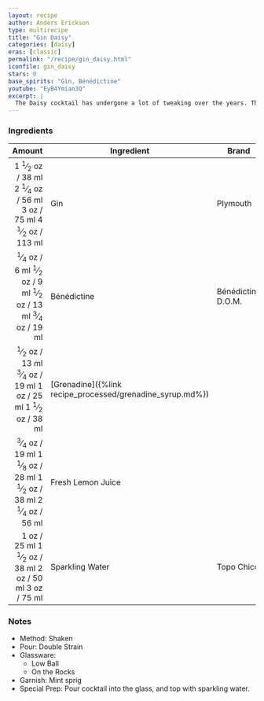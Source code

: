 ```yaml
---
layout: recipe
author: Anders Erickson
type: multirecipe
title: "Gin Daisy"
categories: [daisy]
eras: [classic]
permalink: "/recipe/gin_daisy.html"
iconfile: gin_daisy
stars: 0
base_spirits: "Gin, Bénédictine"
youtube: "EyB4Ymian3Q"
excerpt: |
  The Daisy cocktail has undergone a lot of tweaking over the years. The essential DNA of the Daisy involves adding a little soda water to a Sour (spirit, citrus, sweetener). Beyond that, though, you can take some liberties. Jerry Thomas called for shaved ice; Savoy, for cracked. Any number of base spirits have been used as a foundation, and depending on which source you read, the finished drink should be poured into a cocktail glass, pewter mug, Julep cup, large goblet or glass highball. Earlier recipes include orange cordial, but by the early 20th century, grenadine had become the traditional sweetening agent. All versions, however, agree that a Daisy should be cold, refreshing and garnished with seasonal fruit. The following recipes are representative of then older and more modern versions.
---
```


### Ingredients

|  Amount | Ingredient                                      | Brand              |
| ------: | ----------------------------------------------- | ------------------ |
|  <span class="onex active">1 <sup>1</sup>&frasl;<sub>2</sub> oz  / 38 ml</span> <span class="onehalfx">2 <sup>1</sup>&frasl;<sub>4</sub> oz  / 56 ml</span> <span class="twox">3 oz  / 75 ml</span> <span class="threex">4 <sup>1</sup>&frasl;<sub>2</sub> oz  / 113 ml</span>| Gin                                             | Plymouth           |
| <span class="onex active"> <sup>1</sup>&frasl;<sub>4</sub> oz  / 6 ml</span> <span class="onehalfx"> <sup>1</sup>&frasl;<sub>2</sub> oz  / 9 ml</span> <span class="twox"> <sup>1</sup>&frasl;<sub>2</sub> oz  / 13 ml</span> <span class="threex"> <sup>3</sup>&frasl;<sub>4</sub> oz  / 19 ml</span>| Bénédictine                                     | Bénédictine D.O.M. |
|  <span class="onex active"> <sup>1</sup>&frasl;<sub>2</sub> oz  / 13 ml</span> <span class="onehalfx"> <sup>3</sup>&frasl;<sub>4</sub> oz  / 19 ml</span> <span class="twox">1 oz  / 25 ml</span> <span class="threex">1 <sup>1</sup>&frasl;<sub>2</sub> oz  / 38 ml</span>| [Grenadine]({%link recipe_processed/grenadine_syrup.md%}) |
| <span class="onex active"> <sup>3</sup>&frasl;<sub>4</sub> oz  / 19 ml</span> <span class="onehalfx">1 <sup>1</sup>&frasl;<sub>8</sub> oz  / 28 ml</span> <span class="twox">1 <sup>1</sup>&frasl;<sub>2</sub> oz  / 38 ml</span> <span class="threex">2 <sup>1</sup>&frasl;<sub>4</sub> oz  / 56 ml</span>| Fresh Lemon Juice                               |
|    <span class="onex active">1 oz  / 25 ml</span> <span class="onehalfx">1 <sup>1</sup>&frasl;<sub>2</sub> oz  / 38 ml</span> <span class="twox">2 oz  / 50 ml</span> <span class="threex">3 oz  / 75 ml</span>| Sparkling Water                                 | Topo Chico         |

### Notes

- Method: Shaken
- Pour: Double Strain
- Glassware:
  - Low Ball
  - On the Rocks
- Garnish: Mint sprig
- Special Prep: Pour cocktail into the glass, and top with sparkling water.

    
<script type="application/ld+json">
{
  "@context": "https://schema.org",
  "@type": "Recipe",
  "author": "{{ page.author }}",
  "description": "{{ page.excerpt }}",
  "image": "{% for ingredient in site.data[page.iconfile].images.ingredient limit: 1 %}{{ ingredient.url }}{% endfor %}",
  "recipeIngredient": [
    " 1.5 oz Gin                                            ",
  "0.25 oz Bénédictine                                    ",
  "   1 oz Sparkling Water                                "],
  "name": "{{ page.title }}",
  "recipeInstructions": "
- Method: Shaken
- Pour: Double Strain
- Glassware:
  - Low Ball
  - On the Rocks
- Garnish: Mint sprig
- Special Prep: Pour cocktail into the glass, and top with sparkling water.
",
  "recipeYield": "1 cocktail"
}
</script>

    